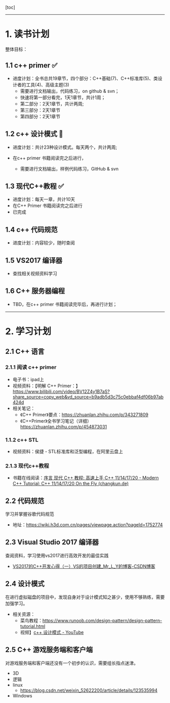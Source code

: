[toc]

---
# 1. 读书计划

整体目标：

## 1.1 c++ primer :white_check_mark:

- 进度计划：全书总共19章节，四个部分：C++基础(7)、C++标准库(5)、类设计者的工具(4)、高级主题(3)
  - 需要进行文档输出，代码练习，on github & svn；
  - 快速将第一部分看完，1天1章节，共计1周；
  - 第二部分：2天1章节，共计两周;
  - 第三部分：2天1章节 
  - 第四部分：2天1章节 

## 1.2 c++ 设计模式 :red_circle:

- 进度计划：共计23种设计模式。每天两个，共计两周;
- 在c++ primer 书籍阅读完之后进行，
  
  - 需要进行文档输出，样例代码练习，GitHub & svn

## 1.3 现代C++教程 :white_check_mark:

- 进度计划：每天一章，共计10天
- 在C++ Primer 书籍阅读完之后进行
- 已完成

## 1.4 c++ 代码规范

- 进度计划：内容较少，随时查阅

## 1.5 VS2017 编译器

- 查找相关视频资料学习

## 1.6 C++ 服务器编程

- TBD，在c++ primer 书籍阅读完毕后，再进行计划；







---



# 2. 学习计划

## 2.1 C++ 语言

### 2.1.1 阅读 c++ primer

- 电子书：ipad上
- 视频资料：【明解 C++ Primer：】 https://www.bilibili.com/video/BV12Z4y1B7aS?share_source=copy_web&vd_source=b9adb5d3c75c0ebbaf4df06b97ab424d
- 相关笔记：
    - 《C++ Primer》要点：https://zhuanlan.zhihu.com/p/343271809
    - 《C++Primer》全书学习笔记（详细）https://zhuanlan.zhihu.com/p/454873031

### 1.1.2 c++ STL
- 视频资料：侯捷 - STL标准库和泛型编程，在阿里云盘上

### 2.1.3 现代c++教程

- 书籍在线阅读：[序言 现代 C++ 教程: 高速上手 C++ 11/14/17/20 - Modern C++ Tutorial: C++ 11/14/17/20 On the Fly (changkun.de)](https://changkun.de/modern-cpp/zh-cn/00-preface/)

## 2.2 代码规范

学习并掌握谷歌代码规范

- 地址：https://wiki.h3d.com.cn/pages/viewpage.action?pageId=1752774


## 2.3 Visual Studio 2017 编译器

查阅资料，学习使用vs2017进行高效开发的最佳实践

- [VS2017的C++开发心得（一）VS的项目创建_Mr_L_Y的博客-CSDN博客](https://blog.csdn.net/luoyu510183/article/details/83692426?spm=1001.2014.3001.5502)

## 2.4 设计模式

在进行虚拟磁盘的项目中，发现自身对于设计模式知之甚少，使用不够熟练，需要加强学习。

- 相关资源：
    - 菜鸟教程：https://www.runoob.com/design-pattern/design-pattern-tutorial.html
    - 视频】[c++ 设计模式 - YouTube](https://www.youtube.com/playlist?list=PL2CzLRmpTZj3H1p-APQckEUNBbGgq7yAD)

## 2.5 C++ 游戏服务端和客户端

对游戏服务端和客户端还没有一个初步的认识，需要组长指点迷津。

- 3D
- 逻辑
- linux
    - https://blog.csdn.net/weixin_52622200/article/details/123535994
- Windows

